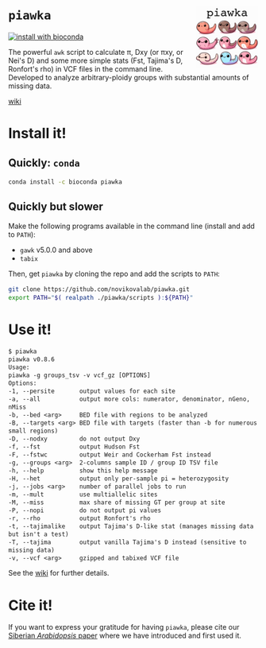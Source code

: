 ``piawka`` <img src="logo/logo.svg" align="right" width="25%">
==========

[![install with bioconda](https://img.shields.io/badge/install%20with-bioconda-brightgreen.svg?style=flat)](http://bioconda.github.io/recipes/piawka/README.html)

The powerful `awk` script to calculate π, Dxy (or πxy, or Nei's D) and some more simple stats (Fst, Tajima's D, Ronfort's rho) in VCF files in the command line. Developed to analyze arbitrary-ploidy groups with substantial amounts of missing data.

[wiki](https://github.com/novikovalab/piawka/wiki)

# Install it!

## Quickly: `conda`

```bash
conda install -c bioconda piawka
```

## Quickly but slower

Make the following programs available in the command line (install and add to `PATH`):

 - `gawk` v5.0.0 and above 
 - `tabix`

Then, get `piawka` by cloning the repo and add the scripts to `PATH`:

```bash
git clone https://github.com/novikovalab/piawka.git
export PATH="$( realpath ./piawka/scripts ):${PATH}"
```

# Use it!

```console
$ piawka
piawka v0.8.6
Usage:
piawka -g groups_tsv -v vcf_gz [OPTIONS]
Options:
-1, --persite       output values for each site
-a, --all           output more cols: numerator, denominator, nGeno, nMiss
-b, --bed <arg>     BED file with regions to be analyzed
-B, --targets <arg> BED file with targets (faster than -b for numerous small regions)
-D, --nodxy         do not output Dxy
-f, --fst           output Hudson Fst
-F, --fstwc         output Weir and Cockerham Fst instead
-g, --groups <arg>  2-columns sample ID / group ID TSV file
-h, --help          show this help message
-H, --het           output only per-sample pi = heterozygosity
-j, --jobs <arg>    number of parallel jobs to run
-m, --mult          use multiallelic sites
-M, --miss          max share of missing GT per group at site
-P, --nopi          do not output pi values
-r, --rho           output Ronfort's rho
-t, --tajimalike    output Tajima's D-like stat (manages missing data but isn't a test)
-T, --tajima        output vanilla Tajima's D instead (sensitive to missing data)
-v, --vcf <arg>     gzipped and tabixed VCF file
```

See the [wiki](https://github.com/novikovalab/piawka/wiki) for further details.

# Cite it!

If you want to express your gratitude for having `piawka`, please cite our [Siberian *Arabidopsis* paper](https://www.biorxiv.org/content/10.1101/2024.08.27.609292) where we have introduced and first used it.

